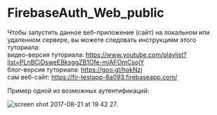 # FirebaseAuth_Web_public
Чтобы запустить данное веб-приложение (сайт) на локальном или удаленном сервере, вы можете следовать инструкциям этого туториала:  
видео-версия туториала: https://www.youtube.com/playlist?list=PLnBCiDsweEBksggZB1Ofe-miAFOmCsojY  
блог-версия туториала: https://goo.gl/hokNzj  
сам веб-сайт: https://fir-testapp-8a093.firebaseapp.com/  

Пример одной из возможных аутентификаций:  

![screen shot 2017-08-21 at 19 42 27](https://user-images.githubusercontent.com/14164864/29532918-caaf3e82-86af-11e7-919d-b15fe8a382be.png).
